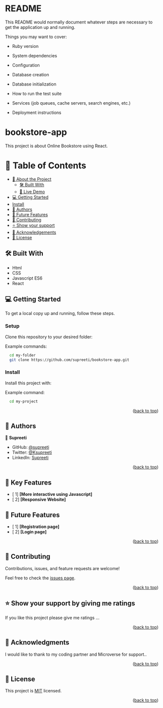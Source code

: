 # README

This README would normally document whatever steps are necessary to get the
application up and running.

Things you may want to cover:

* Ruby version

* System dependencies

* Configuration

* Database creation

* Database initialization

* How to run the test suite

* Services (job queues, cache servers, search engines, etc.)

* Deployment instructions

# bookstore-app
This project is about Online Bookstore using React.

<!-- TABLE OF CONTENTS -->

# 📗 Table of Contents <a name="readme-top"></a>

- [📖 About the Project](#about-project)
  - [🛠 Built With](#built-with)
  - [🚀 Live Demo](#live-demo)
- [💻 Getting Started](#getting-started)
- [Install](#install)
- [👥 Authors](#authors)
- [🔭 Future Features](#future-features)
- [🤝 Contributing](#contributing)
- [⭐️ Show your support](#support)
- [🙏 Acknowledgements](#acknowledgements)
- [📝 License](#license)

<!-- PROJECT DESCRIPTION -->
 
## 🛠 Built With <a name="built-with"></a>

- Html
- CSS
- Javascript ES6
- React

<!-- GETTING STARTED -->

## 💻 Getting Started <a name="getting-started"></a>

To get a local copy up and running, follow these steps.

### Setup

Clone this repository to your desired folder:

Example commands:

```sh
  cd my-folder
  git clone https://github.com/supreeti/bookstore-app.git
```
### Install

Install this project with:

Example command:

```sh
  cd my-project
```

<p align="right">(<a href="#readme-top">back to top</a>)</p>

<!-- AUTHORS -->

## 👥 Authors <a name="authors"></a>

👤 **Supreeti**

- GitHub: [@supreeti](https://github.com/supreeti)
- Twitter: [@Ksupreeti](https://twitter.com/Ksupreeti)
- LinkedIn: [Supreeti](https://www.linkedin.com/in/supreeti-kushwaha-23336232/)


<p align="right">(<a href="#readme-top">back to top</a>)</p>
<!--  FEATURES -->

## 🔭  Key Features <a name="features"></a>

- [ 1] **[More interactive using Javascript]**
- [ 2] **[Responsive Website]**

<!-- FUTURE FEATURES -->

## 🔭 Future Features <a name="future-features"></a>

- [ 1] **[Registration page]**
- [ 2] **[Login page]**

<p align="right">(<a href="#readme-top">back to top</a>)</p>

<!-- CONTRIBUTING -->

## 🤝 Contributing <a name="contributing"></a>

Contributions, issues, and feature requests are welcome!

Feel free to check the [issues page](https://github.com/supreeti/bookstore-app/issues/new).

<p align="right">(<a href="#readme-top">back to top</a>)</p>

<!-- SUPPORT -->

## ⭐️ Show your support by giving me ratings <a name="support"></a>

If you like this project please give me ratings ...

<p align="right">(<a href="#readme-top">back to top</a>)</p>

<!-- ACKNOWLEDGEMENTS -->

## 🙏 Acknowledgments <a name="acknowledgements"></a>

I would like to thank to my coding partner and Microverse for support..

<p align="right">(<a href="#readme-top">back to top</a>)</p>


## 📝 License <a name="license"></a>

This project is [MIT](https://github.com/supreeti/bookstore-app/blob/main/LICENSE) licensed.
<p align="right">(<a href="#readme-top">back to top</a>)</p>


